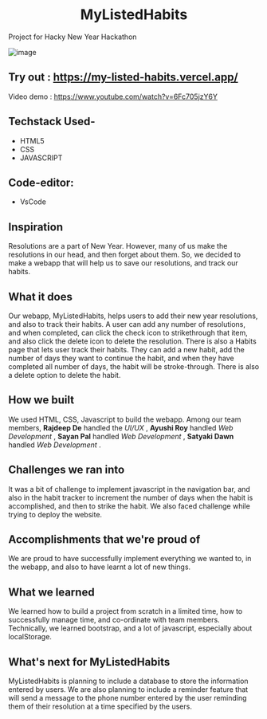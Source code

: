 
<h1 align="center">MyListedHabits</h1>
Project for Hacky New Year Hackathon

![image](https://github.com/isayanpal/MyListedHabits/assets/102523492/c7349867-4306-43a6-8749-71233e6c55d8)


## Try out : https://my-listed-habits.vercel.app/
Video demo : https://www.youtube.com/watch?v=6Fc705jzY6Y

## Techstack Used-
- HTML5
- CSS
- JAVASCRIPT

## Code-editor:
- VsCode

## Inspiration
Resolutions are a part of New Year. However, many of us make the resolutions in our head, and then forget about them. So, we decided to make a webapp that will help us to save our resolutions, and track our habits.
## What it does
Our webapp, MyListedHabits, helps users to add their new year resolutions, and also to track their habits. A user can add any number of resolutions, and when completed, can click the check icon to strikethrough that item, and also click the delete icon to delete the resolution. There is also a Habits page that lets user track their habits. They can add a new habit, add the number of days they want to continue the habit, and when they have completed all number of days, the habit will be stroke-through. There is also a delete option to delete the habit.
## How we built 
We used HTML, CSS, Javascript to build the webapp. Among our team members, **Rajdeep De** handled the _UI/UX_ , **Ayushi Roy** handled _Web Development_ , **Sayan Pal** handled _Web Development_ , **Satyaki Dawn** handled _Web Development_ .
## Challenges we ran into
It was a bit of challenge to implement javascript in the navigation bar, and also in the habit tracker to increment the number of days when the habit is accomplished, and then to strike the habit. We also faced challenge while trying to deploy the website.
## Accomplishments that we're proud of
We are proud to have successfully implement everything we wanted to, in the webapp, and also to have learnt a lot of new things.
## What we learned
We learned how to build a project from scratch in a limited time, how to successfully manage time, and co-ordinate with team members. Technically, we learned bootstrap, and a lot of javascript, especially about localStorage.

## What's next for MyListedHabits
MyListedHabits is planning to include a database to store the information entered by users. We are also planning to include a reminder feature that will send a message to the phone number entered by the user reminding them of their resolution at a time specified by the users.
